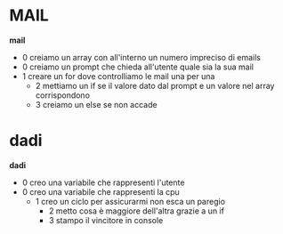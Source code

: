 # MAIL

**mail**

- 0 creiamo un array con all'interno un numero impreciso di emails
- 0 creiamo un prompt che chieda all'utente quale sia la sua mail
- 1 creare un for dove controlliamo le mail una per una
  - 2 mettiamo un if se il valore dato dal prompt e un valore nel array corrispondono
  - 3 creiamo un else se non accade

# dadi

**dadi**

- 0 creo una variabile che rappresenti l'utente
- 0 creo una variabile che rappresenti la cpu
  - 1 creo un ciclo per assicurarmi non esca un paregio
    - 2 metto cosa è maggiore dell'altra grazie a un if
    - 3 stampo il vincitore in console

